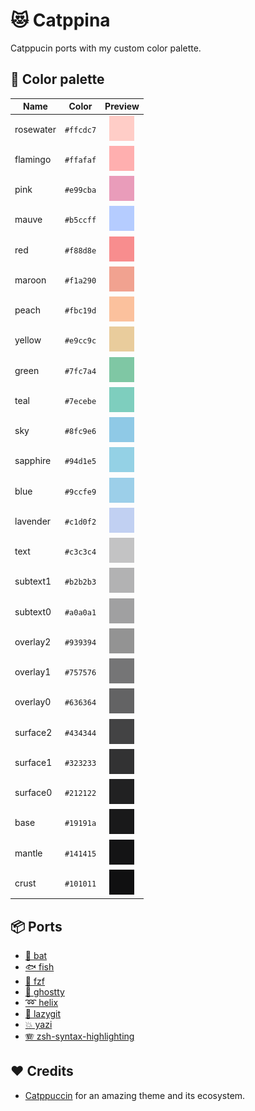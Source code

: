 # 😻 Catppina

Catppucin ports with my custom color palette.

## 🌈 Color palette

| Name      |   Color   |                 Preview                 |
| --------- | :-------: | :-------------------------------------: |
| rosewater | `#ffcdc7` | <img src="assets/colors/rosewater.svg"> |
| flamingo  | `#ffafaf` | <img src="assets/colors/flamingo.svg">  |
| pink      | `#e99cba` |   <img src="assets/colors/pink.svg">    |
| mauve     | `#b5ccff` |   <img src="assets/colors/mauve.svg">   |
| red       | `#f88d8e` |    <img src="assets/colors/red.svg">    |
| maroon    | `#f1a290` |  <img src="assets/colors/maroon.svg">   |
| peach     | `#fbc19d` |   <img src="assets/colors/peach.svg">   |
| yellow    | `#e9cc9c` |  <img src="assets/colors/yellow.svg">   |
| green     | `#7fc7a4` |   <img src="assets/colors/green.svg">   |
| teal      | `#7ecebe` |   <img src="assets/colors/teal.svg">    |
| sky       | `#8fc9e6` |    <img src="assets/colors/sky.svg">    |
| sapphire  | `#94d1e5` | <img src="assets/colors/sapphire.svg">  |
| blue      | `#9ccfe9` |   <img src="assets/colors/blue.svg">    |
| lavender  | `#c1d0f2` | <img src="assets/colors/lavender.svg">  |
| text      | `#c3c3c4` |   <img src="assets/colors/text.svg">    |
| subtext1  | `#b2b2b3` | <img src="assets/colors/subtext1.svg">  |
| subtext0  | `#a0a0a1` | <img src="assets/colors/subtext0.svg">  |
| overlay2  | `#939394` | <img src="assets/colors/overlay2.svg">  |
| overlay1  | `#757576` | <img src="assets/colors/overlay1.svg">  |
| overlay0  | `#636364` | <img src="assets/colors/overlay0.svg">  |
| surface2  | `#434344` | <img src="assets/colors/surface2.svg">  |
| surface1  | `#323233` | <img src="assets/colors/surface1.svg">  |
| surface0  | `#212122` | <img src="assets/colors/surface0.svg">  |
| base      | `#19191a` |   <img src="assets/colors/base.svg">    |
| mantle    | `#141415` |  <img src="assets/colors/mantle.svg">   |
| crust     | `#101011` |   <img src="assets/colors/crust.svg">   |

## 📦 Ports

- [🦇 bat](dist/bat/)
- [🐟 fish](dist/fish/)
- [🌸 fzf](dist/fzf/)
- [👻 ghostty](dist/ghostty/)
- [➿ helix](dist/helix/)
- [🍴 lazygit](dist/lazygit/)
- [💥 yazi](dist/yazi/)
- [🪗 zsh-syntax-highlighting](dist/zsh-syntax-highlighting/)

## ❤️ Credits

- [Catppuccin](https://catppuccin.com) for an amazing theme and its ecosystem.
